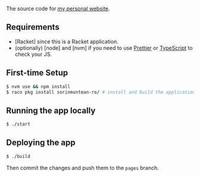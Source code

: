 The source code for [my personal website](https://sorinmuntean.ro).

## Requirements

- [Racket] since this is a Racket application.
- (optionally) [node] and [nvm] if you need to use [Prettier](https://prettier.io) or [TypeScript](https://www.typescriptlang.org/) to check your JS.

## First-time Setup

```sh
$ nvm use && npm install
$ raco pkg install sorinmuntean-ro/ # install and build the application and its deps
```

## Running the app locally

```sh
$ ./start
```

## Deploying the app

```sh
$ ./build
```

Then commit the changes and push them to the `pages` branch.
